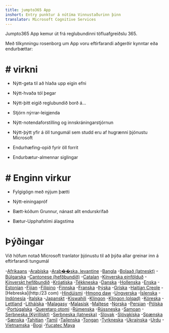 ```yaml
---
title: jumpto365 App
inshort: Entry punktur á nútíma Vinnustaðurinn þinn
translator: Microsoft Cognitive Services
---
```



Jumpto365 App kemur út frá reglubundinni töfluafgreiðslu 365. 

Með tilkynningu rosenborg um App voru eftirfarandi aðgerðir kynntar eða endurbættar:

# # virkni

* Nýtt-geta til að hlaða upp eigin efni

* Nýtt-hvaða tól þegar

* Nýtt-þitt eigið reglubundið borð á...

* Stjórn nýrrar-leigjenda

* Nýtt-notendaforstilling og innskráningarstjórnun

* Nýtt-þýtt yfir á öll tungumál sem studd eru af hugrænni þjónustu Microsoft

* Endurhæfing-opið fyrir öll forrit

* Endurbætur-almennar siglingar

# # Enginn virkur

* Fylgigögn með nýjum þætti

* Nýtt-einingapróf

* Bætt-kóðum Grunnur, nánast allt endurskrifað

* Bætur-Upphafstími álagstíma


# Þýðingar
Við höfum notað Microsoft tranlator þjónustu til að þýða allar greinar inn á eftirfarandi tungumál

-[Afrikaans](https://preview.app.jumpto365.com/tool/jumpto365/language/af)
-[Arabíska](https://preview.app.jumpto365.com/tool/jumpto365/language/ar)
-[Arab��ska, levantine](http:/2.com)
-[Bangla](http:/3.com)
-[Bolaað (latneskt)](http:/4com)
-[Búlgarska](http:/5com)
-[Cantonese (hefðbundið)](http:/6com)
-[Catalan](http:/7.com)
-[Kínverska einfölduð](http:/8.com)
-[Kínverskt hefðbundið](http:/9.com)
-[Króatíska](http:/10.com)
-[Tékkneska](http:/11.com)
-[Danska](http:/12.com)
-[Hollenska](http:/13.is)
-[Enska](http:/14.com)
-[Estonian](http:/-15.is)
-[Fijian](http:/16.com)
-[Filipino](http:/17.is)
-[Finnska](https://preview.app.jumpto365.com/tool/jumpto365/language/fi)
-[Franska](http:/-19.is)
-[Þýska](http:/20.com)
-[Gríska](http:/21.com)
-[Haitian Creole](http://22com)
-[Hebreska](http:/23 com)
-[Hindúismi](http:/24.com)
-[Hmong daw](http:/25.com)
-[Ungverska](http:/26com)
-[Íslenska](http:/27com)
-[Indónesía](http:/28com)
-[Ítalska](http:/-29com)
-[Japanskt](http:/30com)
-[Kiswahili](https://preview.app.jumpto365.com/tool/jumpto365/language/sw)
-[Klingon](http:/-32.com)
-[Klingon (plqad)](http:/-33.com)
-[Kóreska](http:/-34.com)
-[Lettland](http:/35.com)
-[Litháíska](http:/36.is)
-[Malagasy](https://preview.app.jumpto365.com/tool/jumpto365/language/mg)
-[Malasísk](http:/38.com)
-[Maltese](http:/39.com)
-[Norska](http:/40.com)
-[Persian](http:/41.com)
-[Pólska](http:/42.com)
-[Portúgalska](https://preview.app.jumpto365.com/tool/jumpto365/language/pt)
-[Queretaro otomi](http:/44.com)
-[Rúmenska](http:/45.com)
-[Rússneska](http:/46.com)
-[Samoan](http:/47.com)
-[Serbneska (Kýrillískt)](http:/48.com)
-[Serbneska (latneska)](http:/49.com)
-[Slovak](http:/50.com)
-[Slóvakíska](https://preview.app.jumpto365.com/tool/jumpto365/language/sl)
-[Spænska](https://preview.app.jumpto365.com/tool/jumpto365/language/es)
-[Sænska](https://preview.app.jumpto365.com/tool/jumpto365/language/sv)
-[Tahitian](http:/54.com)
-[Tamil](http:/55.com)
-[Taílenska](http:/56.com)
-[Tongan](https://preview.app.jumpto365.com/tool/jumpto365/language/to)
-[Tyrkneska](http:/58.com)
-[Úkraínska](https://preview.app.jumpto365.com/tool/jumpto365/language/uk)
-[Urdu](http:/60.com)
-[Víetnamska](http:/61.com)
-[Bogi](http:/62.com)
-[Yucatec Maya](http:/-63.com)

